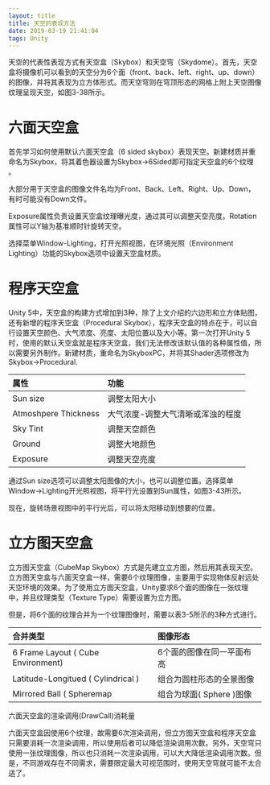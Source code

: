 ```yaml
---
layout: title
title: 天空的表现方法
date: 2019-03-19 21:41:04
tags: Unity
---
```

天空的代表性表现方式有天空盒（Skybox）和天空穹（Skydome）。首先，天空盒将摄像机可以看到的天空分为6个面（front、back、left、right、up、down）的图像，并将其表现为立方体形式。而天空穹则在穹顶形态的网格上附上天空图像纹理呈现天空，如图3-38所示。

<!--more-->

# 六面天空盒
首先学习如何使用默认六面天空盒（6 sided skybox）表现天空。新建材质并重命名为Skybox，将其着色器设置为Skybox->6Sided即可指定天空盒的6个纹理
。

大部分用于天空盒的图像文件名均为Front、Back、Left、Right、Up、Down，有时可能没有Down文件。

Exposure属性负责设置天空盒纹理曝光度，通过其可以调整天空亮度。Rotation属性可以Y轴为基准顺时针旋转天空。

选择菜单Window-Lighting，打开光照视图，在环境光照（Environment Lighting）功能的Skybox选项中设置天空盒材质。

# 程序天空盒
Unity 5中，天空盒的构建方式增加到3种，除了上文介绍的六边形和立方体贴图，还有新增的程序天空盒（Procedural Skybox），程序天空盒的特点在于，可以自行设置天空颜色、大气浓度、亮度、太阳位置以及大小等。第一次打开Unity 5时，使用的默认天空盒就是程序天空盒，我们无法修改该默认值的各种属性值，所以需要另外制作。新建材质，重命名为SkyboxPC，并将其Shader选项修改为Skybox->Procedural.

| 属性  | 功能  |
| :------------ | :------------ |
| Sun size  | 调整太阳大小  |
| Atmoshpere Thickness  | 大气浓度-调整大气清晰或浑浊的程度  |
| Sky Tint  | 调整天空颜色  |
| Ground  | 调整大地颜色  |
| Exposure  | 调整天空亮度  |

通过Sun size选项可以调整太阳图像的大小，也可以调整位置。选择菜单Window->Lighting开光照视图，将平行光设置到Sun属性，如图3-43所示。

现在，旋转场景视图中的平行光后，可以将太阳移动到想要的位置。

# 立方图天空盒
立方图天空盒（CubeMap Skybox）方式是先建立立方图，然后用其表现天空。立方图天空盒与六面天空盒一样，需要6个纹理图像，主要用于实现物体反射远处天空环境的效果。为了使用立方图天空盒，Unity要求6个面的图像在一张纹理中，并且纹理类型（Texture Type）需要设置为立方图。

但是，将6个面的纹理合并为一个纹理图像时，需要以表3-5所示的3种方式进行。

| 合并类型  | 图像形态  |
| :------------ | :------------ |
| 6 Frame Layout ( Cube Environment)  | 6个面的图像在同一平面布高  |
| Latitude-Longitued ( Cylindrical )  | 组合为圆柱形态的全景图像  |
| Mirrored Ball ( Spheremap  | 组合为球面( Sphere )图像  |

六面天空盒的渲染调用(DrawCall)消耗量

六面天空盒因使用6个纹理，故需要6次渲染调用，但立方图天空盒和程序天空盒只需要消耗一次渲染调用，所以使用后者可以降低渲染调用次数。另外，天空穹只使用一张纹理图像，所以也只消耗一次渲染调用，可以大大降低渲染调用次数。但是，不同游戏存在不同需求，需要限定最大可视范围时，使用天空穹就可能不太合适了。
